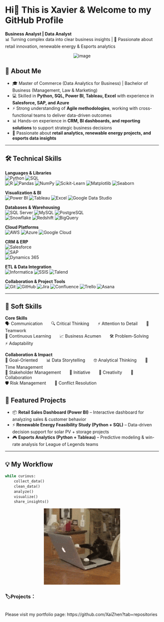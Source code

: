 # Hi👋 This is Xavier & Welcome to my GitHub Profile

**Business Analyst | Data Analyst**  
📊 Turning complex data into clear business insights | 🌱 Passionate about retail innovation, renewable energy & Esports analytics 

<p align="center">
<img width="768" height="512" alt="image" src="https://github.com/user-attachments/assets/826d8e15-ef56-404c-87a3-b5991a5fda35" />
</p>


## 🔎 About Me
- 🎓 Master of Commerce (Data Analytics for Business) | Bachelor of Business (Management, Law & Marketing)  
- 💻 Skilled in **Python, SQL, Power BI, Tableau, Excel** with experience in **Salesforce, SAP, and Azure**  
- ⚡ Strong understanding of **Agile methodologies**, working with cross-functional teams to deliver data-driven outcomes  
- 📊 Hands-on experience in **CRM, BI dashboards, and reporting solutions** to support strategic business decisions  
- 🌱 Passionate about **retail analytics, renewable energy projects, and esports data insights**

  
---

## 🛠 Technical Skills


**Languages & Libraries**  
![Python](https://img.shields.io/badge/Python-3776AB?logo=python&logoColor=white) 
![SQL](https://img.shields.io/badge/SQL-003B57?logo=postgresql&logoColor=white)  
![R](https://img.shields.io/badge/R-276DC3?logo=r&logoColor=white) 
![Pandas](https://img.shields.io/badge/Pandas-150458?logo=pandas&logoColor=white) 
![NumPy](https://img.shields.io/badge/Numpy-013243?logo=numpy&logoColor=white) 
![Scikit-Learn](https://img.shields.io/badge/Scikit--Learn-F7931E?logo=scikitlearn&logoColor=white) 
![Matplotlib](https://img.shields.io/badge/Matplotlib-11557c?logo=plotly&logoColor=white) 
![Seaborn](https://img.shields.io/badge/Seaborn-268bd2?logoColor=white)

**Visualization & BI**  
![Power BI](https://img.shields.io/badge/PowerBI-F2C811?logo=powerbi&logoColor=black) 
![Tableau](https://img.shields.io/badge/Tableau-E97627?logo=tableau&logoColor=white) 
![Excel](https://img.shields.io/badge/Excel-217346?logo=microsoft-excel&logoColor=white) 
![Google Data Studio](https://img.shields.io/badge/Data%20Studio-4285F4?logo=googlestreetview&logoColor=white)

**Databases & Warehousing**  
![SQL Server](https://img.shields.io/badge/SQL%20Server-CC2927?logo=microsoft-sql-server&logoColor=white) 
![MySQL](https://img.shields.io/badge/MySQL-4479A1?logo=mysql&logoColor=white) 
![PostgreSQL](https://img.shields.io/badge/PostgreSQL-336791?logo=postgresql&logoColor=white)  
![Snowflake](https://img.shields.io/badge/Snowflake-29B5E8?logo=snowflake&logoColor=white) 
![Redshift](https://img.shields.io/badge/Amazon%20Redshift-8C4FFF?logo=amazon-aws&logoColor=white) 
![BigQuery](https://img.shields.io/badge/BigQuery-669DF6?logo=googlecloud&logoColor=white)  

**Cloud Platforms**  
![AWS](https://img.shields.io/badge/AWS-232F3E?logo=amazon-aws&logoColor=white) 
![Azure](https://img.shields.io/badge/Azure-0078D4?logo=microsoft-azure&logoColor=white) 
![Google Cloud](https://img.shields.io/badge/Google%20Cloud-4285F4?logo=google-cloud&logoColor=white)

**CRM & ERP**  
![Salesforce](https://img.shields.io/badge/Salesforce-00A1E0?logo=salesforce&logoColor=white)  
![SAP](https://img.shields.io/badge/SAP-0FAAFF?logo=sap&logoColor=white)  
![Dynamics 365](https://img.shields.io/badge/Dynamics%20365-0078D4?logo=microsoft&logoColor=white)

**ETL & Data Integration**  
![Informatica](https://img.shields.io/badge/Informatica-F16622?logoColor=white) 
![SSIS](https://img.shields.io/badge/SSIS-CC2927?logo=microsoft-sql-server&logoColor=white) 
![Talend](https://img.shields.io/badge/Talend-FF6D70?logoColor=white)

**Collaboration & Project Tools**  
![Git](https://img.shields.io/badge/Git-F05032?logo=git&logoColor=white) 
![GitHub](https://img.shields.io/badge/GitHub-181717?logo=github&logoColor=white) 
![Jira](https://img.shields.io/badge/Jira-0052CC?logo=jira&logoColor=white) 
![Confluence](https://img.shields.io/badge/Confluence-172B4D?logo=confluence&logoColor=white) 
![Trello](https://img.shields.io/badge/Trello-0052CC?logo=trello&logoColor=white) 
![Asana](https://img.shields.io/badge/Asana-F06A6A?logo=asana&logoColor=white)

---

## 🤹 Soft Skills

**Core Skills**  
🗣 Communication  🔍 Critical Thinking  ⚡ Attention to Detail  🤝 Teamwork  
🌱 Continuous Learning  📈 Business Acumen  🛠 Problem-Solving  ⚡ Adaptability  

**Collaboration & Impact**  
🎯 Goal-Oriented  📊 Data Storytelling  🤓 Analytical Thinking  📅 Time Management  
🧩 Stakeholder Management  🚀 Initiative  🎨 Creativity  🤲 Collaboration  
🛡️ Risk Management  🔧 Conflict Resolution


## 🚀 Featured Projects
- 📦 **Retail Sales Dashboard (Power BI)** – Interactive dashboard for analyzing sales & customer behavior  
- ⚡ **Renewable Energy Feasibility Study (Python + SQL)** – Data-driven decision support for solar PV + storage projects  
- 🎮 **Esports Analytics (Python + Tableau)** – Predictive modeling & win-rate analysis for League of Legends teams  

---
## 💡 My Workflow
```python
while curious:
    collect_data()
    clean_data()
    analyze()
    visualize()
    share_insights()
```

<p align="center"> <img src="./200.gif?raw=true" width="250"/> </p> 

<h3>🏷️Projects：</h3><br>
Please visit my portfolio page: https://github.com/XaiZhen?tab=repositories 

